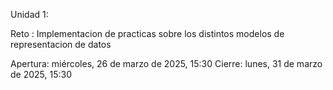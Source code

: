Unidad 1:

Reto : Implementacion de practicas sobre los distintos modelos de representacion
 de datos

Apertura: miércoles, 26 de marzo de 2025, 15:30
Cierre: lunes, 31 de marzo de 2025, 15:30
